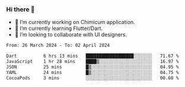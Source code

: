 ### Hi there 👋

<!--
**devcat37/devcat37** is a ✨ _special_ ✨ repository because its `README.md` (this file) appears on your GitHub profile.-->


- 🔭 I’m currently working on Chimicum application.
- 🌱 I’m currently learning Flutter/Dart.
- 👯 I’m looking to collaborate with UI designers.
<!-- - 🤔 I’m looking for help with ... -->

<!--START_SECTION:waka-->

```txt
From: 26 March 2024 - To: 02 April 2024

Dart          6 hrs 13 mins   ██████████████████░░░░░░░   71.67 %
JavaScript    1 hr 28 mins    ████▒░░░░░░░░░░░░░░░░░░░░   16.97 %
JSON          25 mins         █▒░░░░░░░░░░░░░░░░░░░░░░░   04.95 %
YAML          24 mins         █▒░░░░░░░░░░░░░░░░░░░░░░░   04.75 %
CocoaPods     3 mins          ░░░░░░░░░░░░░░░░░░░░░░░░░   00.60 %
```

<!--END_SECTION:waka-->

